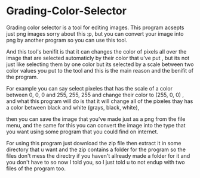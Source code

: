 # Grading-Color-Selector
Grading color selector is a tool for editing images.
This program acsepts just png images sorry about this :p,
but you can convert your image into png by another program so you can use this tool.

And this tool's benifit is that it can changes the color of pixels all over the image that are selected automaticly by their color that u've put
, but its not just like selecting them by one color but its selected by a scale between two color values you put to the tool and this is the main reason and the benifit of the program.

For example you can say select pixeles that has the scale of a color between 0, 0, 0 and 255, 255, 255 and change their color to (255, 0, 0) ,
and what this program will do is that it will change all of the pixeles thay has a color between black and white (grays, black, white),

then you can save the image that you've made just as a png from the file menu, 
and the same for this you can convert the image into the type that you want using some program that you could find on internet.

For using this program just download the zip file then extract it in some directory that u want and the zip contains a folder for the program so the files don't mess the directry if you haven't allready made a folder for it and you don't have to so now I told you, so I just told u to not endup with two files of the program too.
